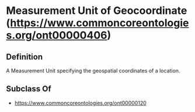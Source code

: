# Measurement Unit of Geocoordinate (https://www.commoncoreontologies.org/ont00000406)

## Definition
A Measurement Unit specifying the geospatial coordinates of a location.

## Subclass Of
- https://www.commoncoreontologies.org/ont00000120


